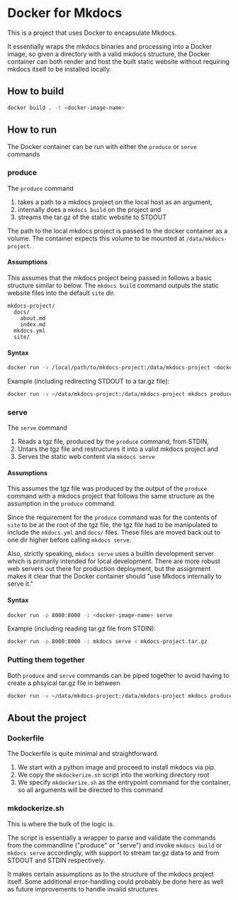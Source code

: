 # Docker for Mkdocs

This is a project that uses Docker to encapsulate Mkdocs. 

It essentially wraps the mkdocs binaries and processing into a Docker image, so given a directory with a valid mkdocs 
structure, the Docker container can both render and host the built static website without requiring mkdocs itself 
to be installed locally.

## How to build

```bash
docker build . -t <docker-image-name>
```

## How to run
The Docker container can be run with either the `produce` or `serve` commands

### produce
The `produce` command
  1. takes a path to a mkdocs project on the local host as an argument, 
  2. internally does a `mkdocs build` on the project and
  3. streams the tar.gz of the static website to STDOUT

The path to the local mkdocs project is passed to the docker container as a volume. The container expects this volume
to be mounted at `/data/mkdocs-project`.

#### Assumptions
This assumes that the mkdocs project being passed in follows a basic structure similar to below. The `mkdocs build` 
command outputs the static website files into the default `site` dir.
```
mkdocs-project/
  docs/
    about.md
    index.md
  mkdocs.yml
  site/
```

#### Syntax
```bash
docker run -v /local/path/to/mkdocs-project:/data/mkdocs-project <docker-image-name> produce
```
Example (including redirecting STDOUT to a tar.gz file):
```bash
docker run -v ~/data/mkdocs-project:/data/mkdocs-project mkdocs produce > mkdocs-project.tar.gz
```

### serve
The `serve` command
  1. Reads a tgz file, produced by the `produce` command, from STDIN,
  2. Untars the tgz file and restructures it into a valid mkdocs project and
  3. Serves the static web content via `mkdocs serve`

#### Assumptions
This assumes the tgz file was produced by the output of the `produce` command with a mkdocs project that follows the 
same structure as the assumption in the `produce` command.

Since the requirement for the `produce` command was for the contents of `site` to be at the root of the tgz file, the
tgz file had to be manipulated to include the `mkdocs.yml` and `docs/` files. These files are moved back out to one dir
higher before calling `mkdocs serve`.

Also, strictly speaking, `mkdocs serve` uses a builtin development server which is primarily intended for local 
development. There are more robust web servers out there for production deployment, but the assignment makes it clear 
that the Docker container should "use Mkdocs internally to serve it." 

#### Syntax
```bash
docker run -p 8000:8000 -i <docker-image-name> serve
```
Example (including reading tar.gz file from STDIN):
```bash
docker run -p 8000:8000 -i mkdocs serve < mkdocs-project.tar.gz
```

### Putting them together
Both `produce` and `serve` commands can be piped together to avoid having to create a phsyical tar.gz file in between
```bash
docker run -v ~/data/mkdocs-project:/data/mkdocs-project mkdocs produce | docker run -p 8000:8000 -i mkdocs serve
```

## About the project
### Dockerfile
The Dockerfile is quite minimal and straightforward. 
  1. We start with a python image and proceed to install mkdocs via pip.
  2. We copy the `mkdockerize.sh` script into the working directory root
  3. We specify `mkdockerize.sh` as the entrypoint command for the container, so all arguments will be directed to this command
  
### mkdockerize.sh
This is where the bulk of the logic is. 

The script is essentially a wrapper to parse and validate the commands from the commandline ("produce" or "serve") 
and invoke `mkdocs build` or `mkdocs serve` accordingly, with support to stream tar.gz data to and from STDOUT and 
STDIN respectively. 

It makes certain assumptions as to the structure of the mkdocs project itself. Some additional error-handling could 
probably be done here as well as future improvements to handle invalid structures. 

